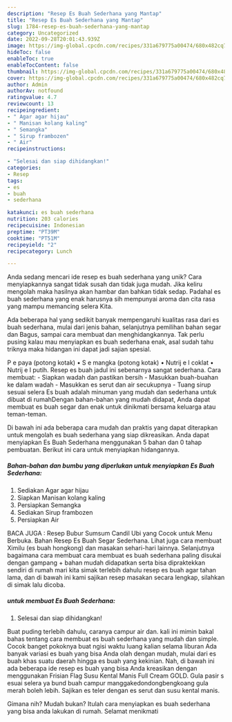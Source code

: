 ```yaml
---
description: "Resep Es Buah Sederhana yang Mantap"
title: "Resep Es Buah Sederhana yang Mantap"
slug: 1784-resep-es-buah-sederhana-yang-mantap
category: Uncategorized
date: 2022-09-28T20:01:43.939Z
image: https://img-global.cpcdn.com/recipes/331a679775a00474/680x482cq70/es-buah-sederhana-foto-resep-utama.jpg
hideToc: false
enableToc: true
enableTocContent: false
thumbnail: https://img-global.cpcdn.com/recipes/331a679775a00474/680x482cq70/es-buah-sederhana-foto-resep-utama.jpg
cover: https://img-global.cpcdn.com/recipes/331a679775a00474/680x482cq70/es-buah-sederhana-foto-resep-utama.jpg
author: Admin
authorAv: notfound
ratingvalue: 4.7
reviewcount: 13
recipeingredient:
- " Agar agar hijau"
- " Manisan kolang kaling"
- " Semangka"
- " Sirup frambozen"
- " Air"
recipeinstructions:

- "Selesai dan siap dihidangkan!"
categories:
- Resep
tags:
- es
- buah
- sederhana

katakunci: es buah sederhana 
nutrition: 203 calories
recipecuisine: Indonesian
preptime: "PT39M"
cooktime: "PT51M"
recipeyield: "2"
recipecategory: Lunch

---
```





Anda sedang mencari ide resep es buah sederhana yang unik? Cara menyiapkannya sangat tidak susah dan tidak juga mudah. Jika keliru mengolah maka hasilnya akan hambar dan bahkan tidak sedap. Padahal es buah sederhana yang enak harusnya sih mempunyai aroma dan cita rasa yang mampu memancing selera Kita.





Ada beberapa hal yang sedikit banyak mempengaruhi kualitas rasa dari es buah sederhana, mulai dari jenis bahan, selanjutnya pemilihan bahan segar dan Bagus, sampai cara membuat dan menghidangkannya. Tak perlu pusing kalau mau menyiapkan es buah sederhana enak,      asal sudah tahu triknya maka hidangan ini dapat jadi sajian spesial.














P e paya (potong kotak) • S e mangka (potong kotak) • Nutrij e l coklat • Nutrij e l putih. Resep es buah jadul ini sebenarnya sangat sederhana. Cara membuat: - Siapkan wadah dan pastikan bersih - Masukkan buah-buahan ke dalam wadah - Masukkan es serut dan air secukupnya - Tuang sirup sesuai selera Es buah adalah minuman yang mudah dan sederhana untuk dibuat di rumahDengan bahan-bahan yang mudah didapat, Anda dapat membuat es buah segar dan enak untuk dinikmati bersama keluarga atau teman-teman.






Di bawah ini ada beberapa cara mudah dan praktis yang dapat diterapkan untuk mengolah es buah sederhana yang siap dikreasikan. Anda dapat menyiapkan Es Buah Sederhana menggunakan 5 bahan dan 0 tahap pembuatan. Berikut ini cara untuk menyiapkan hidangannya.

<!--inarticleads1-->

##### Bahan-bahan dan bumbu yang diperlukan untuk menyiapkan Es Buah Sederhana:

1. Sediakan  Agar agar hijau
1. Siapkan  Manisan kolang kaling
1. Persiapkan  Semangka
1. Sediakan  Sirup frambozen
1. Persiapkan  Air


BACA JUGA : Resep Bubur Sumsum Candil Ubi yang Cocok untuk Menu Berbuka. Bahan Resep Es Buah Segar Sederhana. Lihat juga cara membuat Ximilu (es buah hongkong) dan masakan sehari-hari lainnya. Selanjutnya bagaimana cara membuat cara membuat es buah sederhana paling disukai dengan gampang + bahan mudah didapatkan serta bisa dipraktekkan sendiri di rumah mari kita simak terlebih dahulu resep es buah agar tahan lama, dan di bawah ini kami sajikan resep masakan secara lengkap, silahkan di simak lalu dicoba. 

<!--inarticleads2-->

#####  untuk membuat Es Buah Sederhana:


1. Selesai dan siap dihidangkan!

Buat puding terlebih dahulu, caranya campur air dan. kali ini mimin bakal bahas tentang cara membuat es buah sederhana yang mudah dan simple. Cocok banget pokoknya buat ngisi waktu luang kalian selama liburan Ada banyak variasi es buah yang bisa Anda olah dengan mudah, mulai dari es buah khas suatu daerah hingga es buah yang kekinian. Nah, di bawah ini ada beberapa ide resep es buah yang bisa Anda kreasikan dengan menggunakan Frisian Flag Susu Kental Manis Full Cream GOLD. Gula pasir s esuai selera ya bund buah campur manggakedondongbengkoang gula merah boleh lebih. Sajikan es teler dengan es serut dan susu kental manis. 

Gimana nih? Mudah bukan? Itulah cara menyiapkan es buah sederhana yang bisa anda lakukan di rumah. Selamat menikmati
